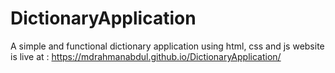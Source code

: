 # DictionaryApplication
A simple and functional dictionary application using html, css and js
website is live at :
https://mdrahmanabdul.github.io/DictionaryApplication/
